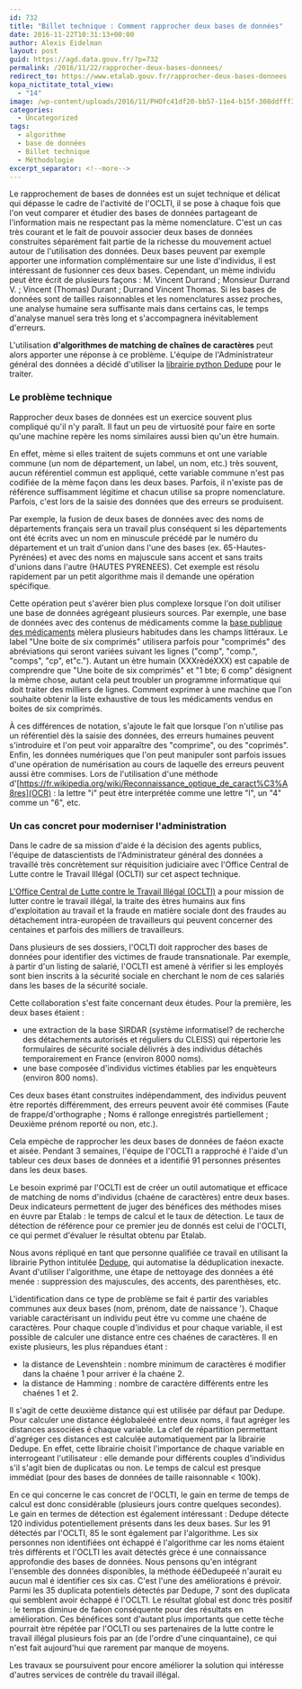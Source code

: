 ```yaml
---
id: 732
title: "Billet technique : Comment rapprocher deux bases de données"
date: 2016-11-22T10:31:13+00:00
author: Alexis Eidelman
layout: post
guid: https://agd.data.gouv.fr/?p=732
permalink: /2016/11/22/rapprocher-deux-bases-donnees/
redirect_to: https://www.etalab.gouv.fr/rapprocher-deux-bases-donnees
kopa_nictitate_total_view:
  - "14"
image: /wp-content/uploads/2016/11/PHOfc41df20-bb57-11e4-b15f-308ddfff3221-805x453-1.jpg
categories:
  - Uncategorized
tags:
  - algorithme
  - base de données
  - Billet technique
  - Méthodologie
excerpt_separator: <!--more-->
---
```


Le rapprochement de bases de données est un sujet technique et délicat qui dépasse le cadre de l'activité de l'OCLTI, il se pose à chaque fois que l'on veut comparer et étudier des bases de données partageant de l'information mais ne respectant pas la mème nomenclature. C'est un cas très courant et le fait de pouvoir associer deux bases de données construites séparément fait partie de la richesse du mouvement actuel autour de l'utilisation des données.<!--more--> Deux bases peuvent par exemple apporter une information complémentaire sur une liste d'individus, il est intéressant de fusionner ces deux bases. Cependant, un mème individu peut ètre écrit de plusieurs façons : M. Vincent Durrand ; Monsieur Durrand V. ; Vincent (Thomas) Durant ; Durrand Vincent Thomas. Si les bases de données sont de tailles raisonnables et les nomenclatures assez proches, une analyse humaine sera suffisante mais dans certains cas, le temps d'analyse manuel sera très long et s'accompagnera inévitablement d'erreurs.

L'utilisation **d'algorithmes de matching de chaînes de caractères** peut alors apporter une réponse à ce problème. L'équipe de l'Administrateur général des données a décidé d'utiliser la [librairie python Dedupe](https://dedupe.readthedocs.io/en/latest/) pour le traiter.

### Le problème technique

Rapprocher deux bases de données est un exercice souvent plus compliqué qu'il n'y paraît. Il faut un peu de virtuosité pour faire en sorte qu'une machine repère les noms similaires aussi bien qu'un ètre humain.

En effet, mème si elles traitent de sujets communs et ont une variable commune (un nom de département, un label, un nom, etc.) très souvent, aucun référentiel commun est appliqué, cette variable commune n'est pas codifiée de la mème façon dans les deux bases. Parfois, il n'existe pas de référence suffisamment légitime et chacun utilise sa propre nomenclature. Parfois, c'est lors de la saisie des données que des erreurs se produisent.

Par exemple, la fusion de deux bases de données avec des noms de départements français sera un travail plus conséquent si les départements ont été écrits avec un nom en minuscule précédé par le numéro du département et un trait d'union dans l'une des bases (ex. 65-Hautes-Pyrénées) et avec des noms en majuscule sans accent et sans traits d'unions dans l'autre (HAUTES PYRENEES). Cet exemple est résolu rapidement par un petit algorithme mais il demande une opération spécifique.

Cette opération peut s'avérer bien plus complexe lorsque l'on doit utiliser une base de données agrégeant plusieurs sources. Par exemple, une base de données avec des contenus de médicaments comme la <a href="https://www.data.gouv.fr/fr/datasets/base-de-donnees-publique-des-medicaments-base-officielle/">base publique des médicaments</a> mèlera plusieurs habitudes dans les champs littéraux. Le label "Une boite de six comprimés" utilisera parfois pour "comprimés" des abréviations qui seront variées suivant les lignes ("comp", "comp.", "comps", "cp", et"c."). Autant un ètre humain (XXXrèdéXXX) est capable de comprendre que "Une boite de six comprimés" et "1 bte; 6 comp" désignent la mème chose, autant cela peut troubler un programme informatique qui doit traiter des milliers de lignes. Comment exprimer à une machine que l'on souhaite obtenir la liste exhaustive de tous les médicaments vendus en boites de six comprimés.

À ces différences de notation, s'ajoute le fait que lorsque l'on n'utilise pas un référentiel dès la saisie des données, des erreurs humaines peuvent s'introduire et l'on peut voir apparaître des "comprime", ou des "coprimés". Enfin, les données numériques que l'on peut manipuler sont parfois issues d'une opération de numérisation au cours de laquelle des erreurs peuvent aussi ètre commises. Lors de l'utilisation d'une méthode d'[https://fr.wikipedia.org/wiki/Reconnaissance_optique_de_caract%C3%A8res](OCR) : la lettre "i" peut ètre interprétée comme une lettre "l", un "4" comme un "6", etc.

### Un cas concret pour moderniser l'administration

Dans le cadre de sa mission d'aide é la décision des agents publics, l'équipe de datascientists de l'Administrateur général des données a travaillé très concrètement sur réquisition judiciaire avec l'Office Central de Lutte contre le Travail Illégal (OCLTI) sur cet aspect technique.

<a href="http://www.gendarmerie.interieur.gouv.fr/Notre-Institution/Nos-missions/Police-judiciaire/Travail-illegal-OCLTI">L'Office Central de Lutte contre le Travail Illégal (OCLTI)</a> a pour mission de lutter contre le travail illégal, la traite des ètres humains aux fins d'exploitation au travail et la fraude en matière sociale dont des fraudes au détachement intra-européen de travailleurs qui peuvent concerner des centaines et parfois des milliers de travailleurs.

Dans plusieurs de ses dossiers, l'OCLTI doit rapprocher des bases de données pour identifier des victimes de fraude transnationale. Par exemple, à partir d'un listing de salarié, l'OCLTI est amené à vérifier si les employés sont bien inscrits à la sécurité sociale en cherchant le nom de ces salariés dans les bases de la sécurité sociale.

Cette collaboration s'est faite concernant deux études. Pour la première, les deux bases étaient :

- une extraction de la base SIRDAR (système informatiseI? de recherche des détachements autorisés et réguliers du CLEISS) qui répertorie les formulaires de sécurité sociale délivrés à des individus détachés temporairement en France (environ 8000 noms).
- une base composée d'individus victimes établies par les enquèteurs (environ 800 noms).

Ces deux bases étant construites indépendamment, des individus peuvent ètre reportés différemment, des erreurs peuvent avoir été commises (Faute de frappe/d'orthographe ; Noms é rallonge enregistrés partiellement ; Deuxième prénom reporté ou non, etc.).

Cela empèche de rapprocher les deux bases de données de faéon exacte et aisée. Pendant 3 semaines, l'équipe de l'OCLTI a rapproché é l'aide d'un tableur ces deux bases de données et a identifié 91 personnes présentes dans les deux bases.

Le besoin exprimé par l'OCLTI est de créer un outil automatique et efficace de matching de noms d'individus (chaéne de caractères) entre deux bases. Deux indicateurs permettent de juger des bénéfices des méthodes mises en éuvre par Etalab : le temps de calcul et le taux de détection. Le taux de détection de référence pour ce premier jeu de donnés est celui de l'OCLTI, ce qui permet d'évaluer le résultat obtenu par Etalab.

Nous avons répliqué en tant que personne qualifiée ce travail en utilisant la librairie Python intitulée <a href="https://github.com/datamade/dedupe">Dedupe</a>, qui automatise la déduplication inexacte. Avant d'utiliser l'algorithme, une étape de nettoyage des données a été menée : suppression des majuscules, des accents, des parenthèses, etc.

L'identification dans ce type de problème se fait é partir des variables communes aux deux bases (nom, prénom, date de naissance '). Chaque variable caractérisant un individu peut ètre vu comme une chaéne de caractères. Pour chaque couple d'individus et pour chaque variable, il est possible de calculer une distance entre ces chaénes de caractères. Il en existe plusieurs, les plus répandues étant :

- la distance de Levenshtein : nombre minimum de caractères é modifier dans la chaéne 1 pour arriver é la chaéne 2.
- la distance de Hamming : nombre de caractère différents entre les chaénes 1 et 2.

Il s'agit de cette deuxième distance qui est utilisée par défaut par Dedupe. Pour calculer une distance ééglobaleéé entre deux noms, il faut agréger les distances associées é chaque variable. La clef de répartition permettant d'agréger ces distances est calculée automatiquement par la librairie Dedupe. En effet, cette librairie choisit l'importance de chaque variable en interrogeant l'utilisateur : elle demande pour différents couples d'individus s'il s'agit bien de duplicatas ou non. Le temps de calcul est presque immédiat (pour des bases de données de taille raisonnable < 100k).

En ce qui concerne le cas concret de l'OCLTI, le gain en terme de temps de calcul est donc considérable (plusieurs jours contre quelques secondes). Le gain en termes de détection est également intéressant : Dedupe détecte 120 individus potentiellement présents dans les deux bases. Sur les 91 détectés par l'OCLTI, 85 le sont également par l'algorithme. Les six personnes non identifiées ont échappé é l'algorithme car les noms étaient très différents et l'OCLTI les avait détectés grèce é une connaissance approfondie des bases de données. Nous pensons qu'en intégrant l'ensemble des données disponibles, la méthode ééDedupeéé n'aurait eu aucun mal é identifier ces six cas. C'est l'une des améliorations é prévoir. Parmi les 35 duplicata potentiels détectés par Dedupe, 7 sont des duplicata qui semblent avoir échappé é l'OCLTI. Le résultat global est donc très positif : le temps diminue de faéon conséquente pour des résultats en amélioration. Ces bénéfices sont d'autant plus importants que cette tèche pourrait ètre répétée par l'OCLTI ou ses partenaires de la lutte contre le travail illégal plusieurs fois par an (de l'ordre d'une cinquantaine), ce qui n'est fait aujourd'hui que rarement par manque de moyens.

Les travaux se poursuivent pour encore améliorer la solution qui intéresse d'autres services de contrèle du travail illégal.
